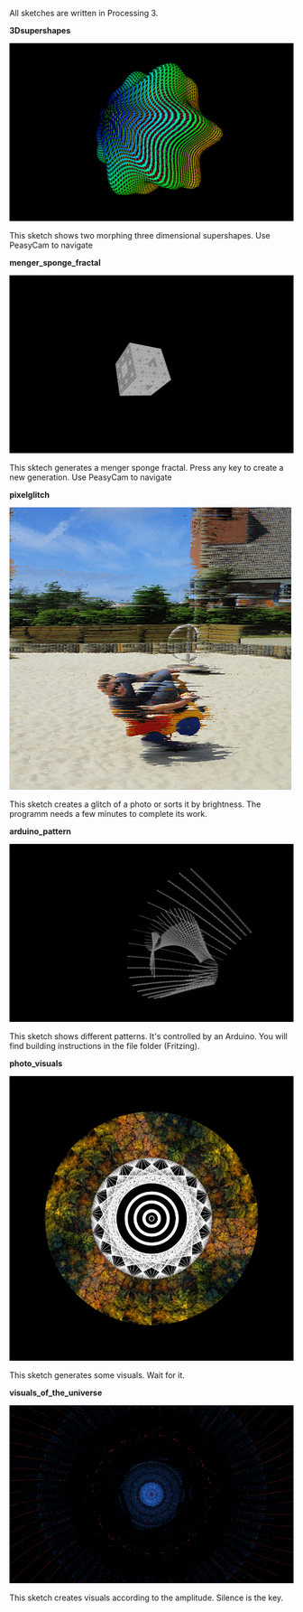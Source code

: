 All sketches are written in Processing 3.


**3Dsupershapes**

![](/img/p01.png)

This sketch shows two morphing three dimensional supershapes. Use PeasyCam to navigate


**menger_sponge_fractal**

![](/img/p02.png)

This sktech generates a menger sponge fractal. Press any key to create a new generation. Use PeasyCam to navigate


**pixelglitch**

![](/img/p03.png)

This sketch creates a glitch of a photo or sorts it by brightness. The programm needs a few minutes to complete its work.


**arduino_pattern**

![](/img/p04.png)

This sketch shows different patterns. It's controlled by an Arduino. You will find building instructions in the file folder (Fritzing).

**photo_visuals**

![](/img/p05.png)

This sketch generates some visuals. Wait for it.


**visuals_of_the_universe**

![](/img/p06.png)

This sketch creates visuals according to the amplitude. Silence is the key.